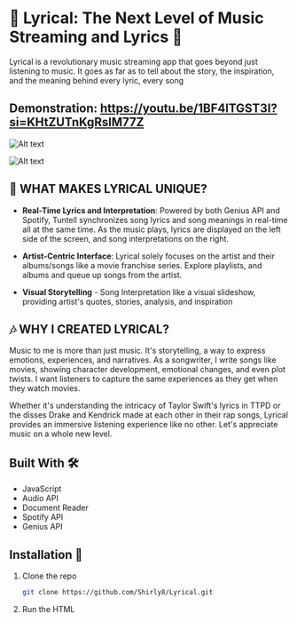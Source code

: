 # 🎵 Lyrical: The Next Level of Music Streaming and Lyrics 🎵
Lyrical is a revolutionary music streaming app that goes beyond just listening to music. It goes as far as to tell about the story, the inspiration, and the meaning behind every lyric, every song

## Demonstration: https://youtu.be/1BF4lTGST3I?si=KHtZUTnKgRslM77Z
![Alt text](https://github.com/Shirly8/Lyrical/blob/43a2d910aa4e9463140b98f1826f26e886bd7b59/main.png)

![Alt text](https://github.com/Shirly8/Lyrical/blob/43a2d910aa4e9463140b98f1826f26e886bd7b59/popup.png)



## 🌟 WHAT MAKES LYRICAL UNIQUE? 
- **Real-Time Lyrics and Interpretation**: Powered by both Genius API and Spotify, Tuntell synchronizes song lyrics and song meanings in real-time all at the same time. As the music plays, lyrics are displayed on the left side of the screen, and song interpretations on the right. 
- **Artist-Centric Interface**: Lyrical solely focuses on the artist and their albums/songs like a movie franchise series. Explore playlists, and albums and queue up songs from the artist.

- **Visual Storytelling** - Song Interpretation like a visual slideshow, providing artist's quotes, stories, analysis, and inspiration


## 🎶 WHY I CREATED LYRICAL?
Music to me is more than just music. It's storytelling, a way to express emotions, experiences, and narratives. As a songwriter, I write songs like movies, showing character development, emotional changes, and even plot twists. I want listeners to capture the same experiences as they get when they watch movies.

Whether it's understanding the intricacy of Taylor Swift's lyrics in TTPD or the disses Drake and Kendrick made at each other in their rap songs, Lyrical provides an immersive listening experience like no other. Let's appreciate music on a whole new level. 


## Built With 🛠️
- JavaScript
- Audio API
- Document Reader
- Spotify API
- Genius API


## Installation 🚀
1. Clone the repo
   ```sh
   git clone https://github.com/Shirly8/Lyrical.git
2. Run the HTML
